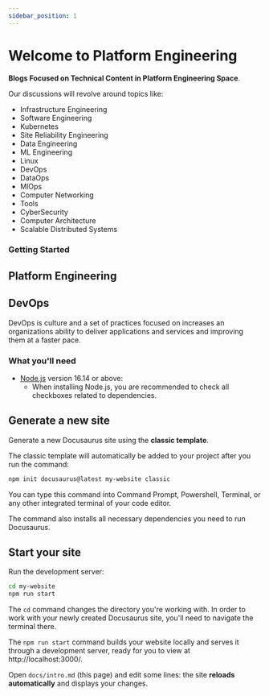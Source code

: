 ```yaml
---
sidebar_position: 1
---
```


# Welcome to Platform Engineering

**Blogs Focused on Technical Content in Platform Engineering Space**.  

Our discussions will revolve around topics like:
- Infrastructure Engineering  
- Software Engineering  
- Kubernetes  
- Site Reliability Engineering
- Data Engineering  
- ML Engineering
- Linux  
- DevOps
- DataOps
- MlOps
- Computer Networking
- Tools  
- CyberSecurity
- Computer Architecture
- Scalable Distributed Systems

### Getting Started

## Platform Engineering  

## DevOps

DevOps is culture and a set of practices focused on increases an organizations ability to deliver applications and services and improving them at a faster pace.   



### What you'll need

- [Node.js](https://nodejs.org/en/download/) version 16.14 or above:
  - When installing Node.js, you are recommended to check all checkboxes related to dependencies.

## Generate a new site

Generate a new Docusaurus site using the **classic template**.

The classic template will automatically be added to your project after you run the command:

```bash
npm init docusaurus@latest my-website classic
```

You can type this command into Command Prompt, Powershell, Terminal, or any other integrated terminal of your code editor.

The command also installs all necessary dependencies you need to run Docusaurus.

## Start your site

Run the development server:

```bash
cd my-website
npm run start
```

The `cd` command changes the directory you're working with. In order to work with your newly created Docusaurus site, you'll need to navigate the terminal there.

The `npm run start` command builds your website locally and serves it through a development server, ready for you to view at http://localhost:3000/.

Open `docs/intro.md` (this page) and edit some lines: the site **reloads automatically** and displays your changes.
